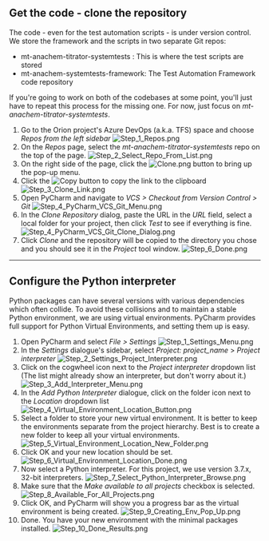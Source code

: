 
## Get the code - clone the repository
The code - even for the test automation scripts - is under version control. We store the framework and the scripts in two separate Git repos:
- mt-anachem-titrator-systemtests : This is where the test scripts are stored
- mt-anachem-systemtests-framework: The Test Automation Framework code repository

If you're going to work on both of the codebases at some point, you'll just have to repeat this process for the missing one.
For now, just focus on _mt-anachem-titrator-systemtests_.



1. Go to the Orion project's Azure DevOps (a.k.a. TFS) space and choose _Repos from the left sidebar_
![Step_1_Repos.png](/.attachments/Step_1_Repos-bd66a08c-2687-41c5-a244-8895991d57a5.png)
1. On the _Repos_ page, select the _mt-anachem-titrator-systemtests_ repo on the top of the page.
![Step_2_Select_Repo_From_List.png](/.attachments/Step_2_Select_Repo_From_List-9b7c5a0b-ce24-4cab-8eb3-6d4ebfb90c06.png)
1. On the right side of the page, click the ![Clone.png](/.attachments/Step_3.1_Clone_Link-c08d8c27-1ccb-4f9f-b517-d63b67c25e31.png) button to bring up the pop-up menu.
1. Click the ![Copy](/.attachments/Step_3.1_Clone_Link_Copy_Button-720c02dd-fee5-425a-942d-21f41eb302d1.png) button to copy the link to the clipboard
![Step_3_Clone_Link.png](/.attachments/Step_3_Clone_Link-70ccbd20-8f13-41c2-9472-8f634bcce526.png)
1. Open PyCharm and navigate to _VCS > Checkout from Version Control > Git_
![Step_4_PyCharm_VCS_Git_Menu.png](/.attachments/Step_4_PyCharm_VCS_Git_Menu-5f593210-e9d7-455d-9d2e-aacb78dabab8.png)
1. In the _Clone Repository_ dialog, paste the URL in the _URL_ field, select a local folder for your project, then click _Test_ to see if everything is fine.
![Step_4_PyCharm_VCS_Git_Clone_Dialog.png](/.attachments/Step_4_PyCharm_VCS_Git_Clone_Dialog-2c36e8b1-fa22-40f5-b806-4cdd2a32e736.png)
1. Click _Clone_ and the repository will be copied to the directory you chose and you should see it in the _Project_ tool window.
![Step_6_Done.png](/.attachments/Step_6_Done-054f3b82-202b-487d-8538-09e7d0ce8e70.png)


----

## Configure the Python interpreter
Python packages can have several versions with various dependencies which often collide. To avoid these collisions and to maintain a stable Python environment, we are using virtual environments. PyCharm provides full support for Python Virtual Environments, and setting them up is easy.

1. Open PyCharm and select _File > Settings_
![Step_1_Settings_Menu.png](/.attachments/Step_1_Settings_Menu-5f067f09-5025-4b97-b971-5c1e8e3dac07.png)
1. In the _Settings_ dialogue's sidebar, select _Project: project_name_ > _Project interpreter_
![Step_2_Settings_Project_Interpreter.png](/.attachments/Step_2_Settings_Project_Interpreter-18b7d5ce-e887-4d76-9e4b-805c3537a4eb.png)
1. Click on the cogwheel icon next to the _Project interpreter_ dropdown list
(The list might already show an interpreter, but don't worry about it.)
![Step_3_Add_Interpreter_Menu.png](/.attachments/Step_3_Add_Interpreter_Menu-cdb21bf8-96e3-428e-9b63-2b482d4ec10c.png)
1. In the _Add Python Interpreter_ dialogue, click on the folder icon next to the _Location_ dropdown list
![Step_4_Virtual_Environment_Location_Button.png](/.attachments/Step_4_Virtual_Environment_Location_Button-43a6ab3b-9f60-46f3-9ab4-4df901805c03.png)
1. Select a folder to store your new virtual environment. It is better to keep the environments separate from the project hierarchy. Best is to create a new folder to keep all your virtual environments.
![Step_5_Virtual_Environment_Location_New_Folder.png](/.attachments/Step_5_Virtual_Environment_Location_New_Folder-501eca03-ba81-407e-90c5-dbe6ee7da7b5.png)
1. Click OK and your new location should be set.
![Step_6_Virtual_Environment_Location_Done.png](/.attachments/Step_6_Virtual_Environment_Location_Done-7f36158f-ff0e-46c1-b732-9f2e5ad3d56c.png)
1. Now select a Python interpreter. For this project, we use version 3.7.x, 32-bit interpreters.
![Step_7_Select_Python_Interpreter_Browse.png](/.attachments/Step_7_Select_Python_Interpreter_Browse-4a74cfcb-b118-4b14-ba46-bc35a83e443e.png)
1. Make sure that the _Make available to all projects_ checkbox is selected.
![Step_8_Available_For_All_Projects.png](/.attachments/Step_8_Available_For_All_Projects-a8e9edc4-580b-4f28-8fad-509bccd7013d.png)
1. Click OK, and PyCharm will show you a progress bar as the virtual environment is being created.
![Step_9_Creating_Env_Pop_Up.png](/.attachments/Step_9_Creating_Env_Pop_Up-fdbcef71-41b7-4886-b166-701bce1f910f.png)
1. Done. You have your new environment with the minimal packages installed.
![Step_10_Done_Results.png](/.attachments/Step_10_Done_Results-0f067453-2c6d-4102-87e3-a552e75b6ce3.png)


